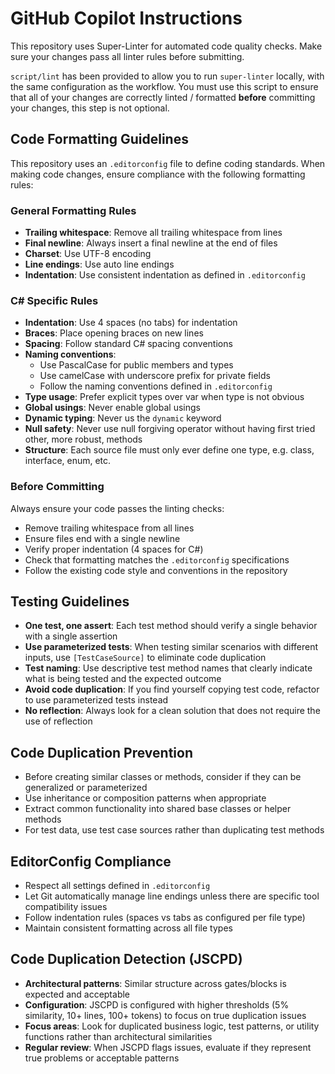 # GitHub Copilot Instructions

This repository uses Super-Linter for automated code quality checks. Make sure your changes pass all linter rules before submitting.

`script/lint` has been provided to allow you to run `super-linter` locally, with the same configuration as the workflow. You must
use this script to ensure that all of your changes are correctly linted / formatted **before** committing your changes, this step
is not optional.

## Code Formatting Guidelines

This repository uses an `.editorconfig` file to define coding standards. When making code changes, ensure compliance with the following formatting rules:

### General Formatting Rules

- **Trailing whitespace**: Remove all trailing whitespace from lines
- **Final newline**: Always insert a final newline at the end of files
- **Charset**: Use UTF-8 encoding
- **Line endings**: Use auto line endings
- **Indentation**: Use consistent indentation as defined in `.editorconfig`

### C# Specific Rules

- **Indentation**: Use 4 spaces (no tabs) for indentation
- **Braces**: Place opening braces on new lines
- **Spacing**: Follow standard C# spacing conventions
- **Naming conventions**:
  - Use PascalCase for public members and types
  - Use camelCase with underscore prefix for private fields
  - Follow the naming conventions defined in `.editorconfig`
- **Type usage**: Prefer explicit types over var when type is not obvious
- **Global usings**: Never enable global usings
- **Dynamic typing**: Never us the `dynamic` keyword
- **Null safety**: Never use null forgiving operator without having first tried other, more robust, methods
- **Structure**: Each source file must only ever define one type, e.g. class, interface, enum, etc.

### Before Committing

Always ensure your code passes the linting checks:

- Remove trailing whitespace from all lines
- Ensure files end with a single newline
- Verify proper indentation (4 spaces for C#)
- Check that formatting matches the `.editorconfig` specifications
- Follow the existing code style and conventions in the repository

## Testing Guidelines

- **One test, one assert**: Each test method should verify a single behavior with a single assertion
- **Use parameterized tests**: When testing similar scenarios with different inputs, use `[TestCaseSource]` to eliminate code duplication
- **Test naming**: Use descriptive test method names that clearly indicate what is being tested and the expected outcome
- **Avoid code duplication**: If you find yourself copying test code, refactor to use parameterized tests instead
- **No reflection**: Always look for a clean solution that does not require the use of reflection

## Code Duplication Prevention

- Before creating similar classes or methods, consider if they can be generalized or parameterized
- Use inheritance or composition patterns when appropriate
- Extract common functionality into shared base classes or helper methods
- For test data, use test case sources rather than duplicating test methods

## EditorConfig Compliance

- Respect all settings defined in `.editorconfig`
- Let Git automatically manage line endings unless there are specific tool compatibility issues
- Follow indentation rules (spaces vs tabs as configured per file type)
- Maintain consistent formatting across all file types

## Code Duplication Detection (JSCPD)

- **Architectural patterns**: Similar structure across gates/blocks is expected and acceptable
- **Configuration**: JSCPD is configured with higher thresholds (5% similarity, 10+ lines, 100+ tokens) to focus on true duplication issues
- **Focus areas**: Look for duplicated business logic, test patterns, or utility functions rather than architectural similarities
- **Regular review**: When JSCPD flags issues, evaluate if they represent true problems or acceptable patterns

